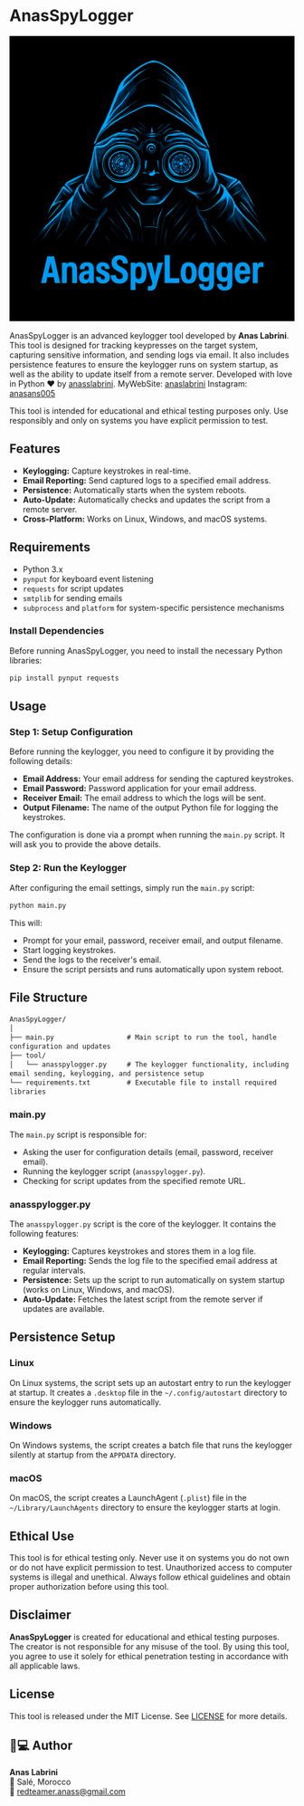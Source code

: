 # AnasSpyLogger

![ASL Logo](ASL.png)

AnasSpyLogger is an advanced keylogger tool developed by **Anas Labrini**. This tool is designed for tracking keypresses on the target system, capturing sensitive information, and sending logs via email. It also includes persistence features to ensure the keylogger runs on system startup, as well as the ability to update itself from a remote server. 
Developed with love in Python ❤ by [anasslabrini](https://github.com/anasslabrini).
MyWebSite: [anaslabrini](https://anaslabrini.netlify.app)
Instagram: [anasans005](https://www.instagram.com/anasans005?igsh=dzNsOXN3Nm9INmVk)

This tool is intended for educational and ethical testing purposes only. Use responsibly and only on systems you have explicit permission to test.

## Features

- **Keylogging:** Capture keystrokes in real-time.
- **Email Reporting:** Send captured logs to a specified email address.
- **Persistence:** Automatically starts when the system reboots.
- **Auto-Update:** Automatically checks and updates the script from a remote server.
- **Cross-Platform:** Works on Linux, Windows, and macOS systems.

## Requirements

- Python 3.x
- `pynput` for keyboard event listening
- `requests` for script updates
- `smtplib` for sending emails
- `subprocess` and `platform` for system-specific persistence mechanisms

### Install Dependencies

Before running AnasSpyLogger, you need to install the necessary Python libraries:

```bash
pip install pynput requests
```

## Usage

### Step 1: Setup Configuration
Before running the keylogger, you need to configure it by providing the following details:

- **Email Address:** Your email address for sending the captured keystrokes.
- **Email Password:** Password application for your email address.
- **Receiver Email:** The email address to which the logs will be sent.
- **Output Filename:** The name of the output Python file for logging the keystrokes.

The configuration is done via a prompt when running the `main.py` script. It will ask you to provide the above details.

### Step 2: Run the Keylogger

After configuring the email settings, simply run the `main.py` script:

```bash
python main.py
```

This will:
- Prompt for your email, password, receiver email, and output filename.
- Start logging keystrokes.
- Send the logs to the receiver's email.
- Ensure the script persists and runs automatically upon system reboot.


## File Structure

```
AnasSpyLogger/
│
├── main.py                  # Main script to run the tool, handle configuration and updates
├── tool/
│   └── anasspylogger.py     # The keylogger functionality, including email sending, keylogging, and persistence setup
└── requirements.txt         # Executable file to install required libraries
```

### main.py

The `main.py` script is responsible for:
- Asking the user for configuration details (email, password, receiver email).
- Running the keylogger script (`anasspylogger.py`).
- Checking for script updates from the specified remote URL.

### anasspylogger.py

The `anasspylogger.py` script is the core of the keylogger. It contains the following features:
- **Keylogging:** Captures keystrokes and stores them in a log file.
- **Email Reporting:** Sends the log file to the specified email address at regular intervals.
- **Persistence:** Sets up the script to run automatically on system startup (works on Linux, Windows, and macOS).
- **Auto-Update:** Fetches the latest script from the remote server if updates are available.

## Persistence Setup

### Linux
On Linux systems, the script sets up an autostart entry to run the keylogger at startup. It creates a `.desktop` file in the `~/.config/autostart` directory to ensure the keylogger runs automatically.

### Windows
On Windows systems, the script creates a batch file that runs the keylogger silently at startup from the `APPDATA` directory.

### macOS
On macOS, the script creates a LaunchAgent (`.plist`) file in the `~/Library/LaunchAgents` directory to ensure the keylogger starts at login.

## Ethical Use

This tool is for ethical testing only. Never use it on systems you do not own or do not have explicit permission to test. Unauthorized access to computer systems is illegal and unethical. Always follow ethical guidelines and obtain proper authorization before using this tool.

## Disclaimer

**AnasSpyLogger** is created for educational and ethical testing purposes. The creator is not responsible for any misuse of the tool. By using this tool, you agree to use it solely for ethical penetration testing in accordance with all applicable laws.

## License

This tool is released under the MIT License. See [LICENSE](LICENSE) for more details.

## 👨💻 Author

**Anas Labrini**  
📍 Salé, Morocco  
📧 redteamer.anass@gmail.com
